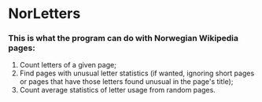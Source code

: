 # NorLetters
### This is what the program can do with Norwegian Wikipedia pages:
1. Count letters of a given page;
2. Find pages with unusual letter statistics (if wanted, ignoring short pages or pages that have those letters found unusual in the page's title);
3. Count average statistics of letter usage from random pages.